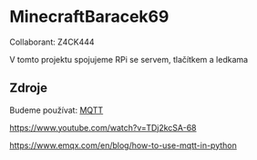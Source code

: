 # MinecraftBaracek69
Collaborant: Z4CK444

V tomto projektu spojujeme RPi se servem, tlačítkem a ledkama

## Zdroje

Budeme používat: [MQTT](https://www.eclipse.org/paho/index.php?page=clients/java/index.php)

https://www.youtube.com/watch?v=TDj2kcSA-68

https://www.emqx.com/en/blog/how-to-use-mqtt-in-python
